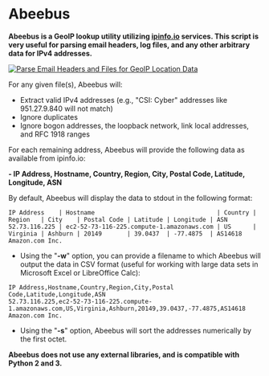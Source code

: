# Abeebus
**Abeebus is a GeoIP lookup utility utilizing [ipinfo.io](https://ipinfo.io) services. This script is very useful for parsing email headers, log files, and any other arbitrary data for IPv4 addresses.**

[![Parse Email Headers and Files for GeoIP Location Data](https://img.youtube.com/vi/ZjcASJCf2mA/0.jpg)](https://www.youtube.com/watch?v=ZjcASJCf2mA)

For any given file(s), Abeebus will:

- Extract valid IPv4 addresses (e.g., "CSI: Cyber" addresses like 951.27.9.840 will not match)
- Ignore duplicates
- Ignore bogon addresses, the loopback network, link local addresses, and RFC 1918 ranges

For each remaining address, Abeebus will provide the following data as available from ipinfo.io:

**- IP Address, Hostname, Country, Region, City, Postal Code, Latitude, Longitude, ASN**

By default, Abeebus will display the data to stdout in the following format:

```
IP Address    | Hostname                                  | Country | Region   | City    | Postal Code | Latitude | Longitude | ASN
52.73.116.225 | ec2-52-73-116-225.compute-1.amazonaws.com | US      | Virginia | Ashburn | 20149       | 39.0437  | -77.4875  | AS14618 Amazon.com Inc.
```
- Using the "**-w**" option, you can provide a filename to which Abeebus will output the data in CSV format (useful for working with large data sets in Microsoft Excel or LibreOffice Calc):

```
IP Address,Hostname,Country,Region,City,Postal Code,Latitude,Longitude,ASN
52.73.116.225,ec2-52-73-116-225.compute-1.amazonaws.com,US,Virginia,Ashburn,20149,39.0437,-77.4875,AS14618 Amazon.com Inc.
```

- Using the "**-s**" option, Abeebus will sort the addresses numerically by the first octet.

**Abeebus does not use any external libraries, and is compatible with Python 2 and 3.**

